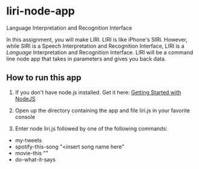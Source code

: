 # liri-node-app
Language Interpretation and Recognition Interface

In this assignment, you will make LIRI. LIRI is like iPhone's SIRI. However, while SIRI is a Speech Interpretation and Recognition Interface, LIRI is a _Language_ Interpretation and Recognition Interface. LIRI will be a command line node app that takes in parameters and gives you back data.


## How to run this app

1.  If you don't have node.js installed.  Get it here:
[Getting Started with NodeJS](https://nodejs.org/en/)

2.  Open up the directory containing the app and file liri.js in your favorite console

3. Enter node liri.js followed by one of the following commands:
  * my-tweets
  * spotify-this-song "<insert song name here"
  * movie-this "<insert movie name here>"
  * do-what-it-says
